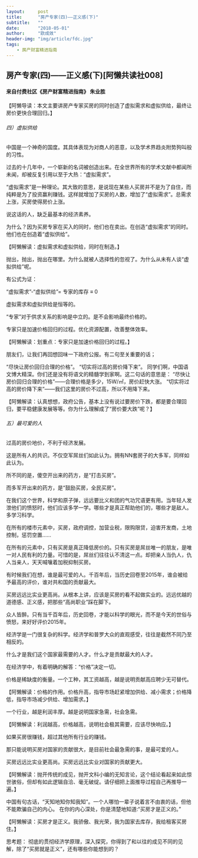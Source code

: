 ```yaml
---
layout:     post
title:      "房产专家(四)——正义感(下)"
subtitle:   ""
date:       "2018-05-01"
author:     "欧成效"
header-img: "img/article/fdc.jpg"
tags:
    - 房产财富精进指南
---
```


## 房产专家(四)——正义感(下)[阿懒共读社008]
#### 来自付费社区《房产财富精进指南》 朱业胜

【阿懒导读：本文主要讲房产专家买房的同时创造了虚拟需求和虚拟供给，最终让房价更快合理回归。】

###### 四）虚拟供给
中国是一个神奇的国度。其具体表现为对商人的恶意，以及学术界趋炎附势狗叫般的习性。

过去的十几年中，一个崭新的名词被创造出来。在全世界所有的学术文献中都闻所未闻，却被反复引用以至于大热：“虚拟需求”。

“虚拟需求”是一种理论。其大致的意思，是说现在某些人买房并不是为了自住，而纯粹是为了投资赢利赚钱。这样就增加了买房的人数，增加了“虚拟需求”。总需求上涨，买房使得房价上涨。

说这话的人，缺乏最基本的经济素养。

为什么？因为买房专家在买入的同时，他们也在卖出。在创造“虚拟需求”的同时。他们也在创造着“虚拟供给”。

【阿懒解读：虚拟需求和虚拟供给，同时在制造。】

抛出，抛出，抛出在哪里。为什么就被人选择性的忽视了。为什么从未有人谈“虚拟供给”呢。

有公式为证：

“虚拟需求”-“虚拟供给”= 专家的库存 ≡ 0

虚拟需求和虚拟供给是恒等的。

“专家”对于供求关系的影响是中立的。是不会影响最终价格的。

专家只是加速价格回归的过程。优化资源配置，改善整体效率。

【阿懒解读：划重点：专家只是加速价格回归的过程。】

朋友们，让我们再回想回味一下政府公报。有二句至关重要的话；

“尽快让房价回归合理的价格”。
“切实将过高的房价降下来”。
同学们啊，中国语文博大精深。你们还是没有将语文的精髓学到家啊。这二句话的意思是：
“尽快让房价回归合理的价格”——合理价格是多少，15W/㎡，房价赶快大涨。
“切实将过高的房价降下来”——我们这里的房价不过高，所以不用降下来。

【阿懒解读：认真想想，政府公告，基本上没有说过要房价下跌，都是要合理回归，要平稳健康发展等等。你为什么理解成了“房价要大跌”呢？】

###### 五）最可爱的人
过高的房价地价，不利于经济发展。

这是所有人的共识。不仅空军屌丝们如此认为。拥有NN套房子的大多军，同样如此认为。

所不同的是，傻空开出来的药方，是“打击买房”。

而多军开出来的药方，是“鼓励买房，全民买房”。

在我们这个世界，科学和原子弹，远远要比义和团的气功咒语更有用。当年轻人发泄他们的愤怒时，他们应该多学一学。哪些才是真正帮助他们的，哪些才是敌人。多学习科学。

在所有的楼市元素中，买房，政府调控，加营业税，限购限贷，迫害开发商，土地控制，惩罚空置……

在所有的元素中，只有买房是真正降低房价的。只有买房是屌丝唯一的朋友，是唯一对人民有利的力量。可惜的是，屌丝们往往认不清这一点。却把亲人当仇人，仇人当亲人，天天喊嚷着加税抑制买房。

有时候我们在想，谁是最可爱的人。千百年后，当历史回卷至2015年，谁会被给予最高的评价，谁对共和国的贡献最大。

买房远远比实业更高尚。从根本上讲，应该是买房的看不起做实业的。远远优越的道德感、正义感，把那些“高尚职业”踩在脚下。

众人皆醉。只有当千百年后，历史回卷，才能以科学的眼光，而不是今天的世俗与愤怒，来好好评价2015年。

经济学是一门很复杂的科学。经济学和普罗大众的直观感受，往往是截然不同乃至相反的。

什么才是我们这个国家最需要的人才。什么才是贡献最大的人才。

在经济学中，有着明确的解答：“价格”决定一切。

价格是稀缺度的衡量。一个工种，其工资越高，越是说明贡献高应聘少无可替代。

【阿懒解读：价格的作用。价格升高，指导市场赶紧增加供给、减小需求；价格降低，指导市场减少供给、增加需求。】

一个行业，越是利润丰厚。越是说明国家急需，社会急需。

【阿懒解读：利润越高，价格越高，说明社会极其需要，应该尽快响应。】

如果买房很赚钱，超过其他所有行业的赚钱。

那只能说明买房对国家的贡献很大，是目前社会最急需的事，是最可爱的人。

买房远远比实业更高尚。买房远远比实业对国家的贡献更大。

【阿懒解读：抛开传统的成见，抛开文科小编的无知言论，这个结论看起来如此惊世骇俗，但却有如此逻辑自洽、毫无破绽。请仔细把上面推导过程自己再推导一遍。】

中国有句古话，“天知地知你知我知”。一个人哪怕一辈子说着言不由衷的话，但他不能欺骗自己的内心。
在你的内心深处，你是清楚地知道:“买房才是正义的。”

【阿懒解读：买房才是正义。我骄傲、我光荣，我为国家去库存，我给租客买房住。】

思考题：
彻底的贯彻经济学原理，深入探究，你得到了和以往的成见不同的见解，除了“买房就是正义”，还有哪些你能想到的？

